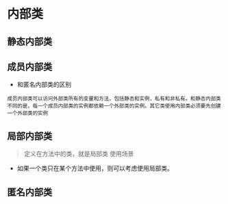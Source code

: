 # 内部类
## 静态内部类

## 成员内部类
- 和匿名内部类的区别
~~~
成员内部类可以访问外部类所有的变量和方法，包括静态和实例，私有和非私有。和静态内部类不同的是，每一个成员内部类的实例都依赖一个外部类的实例。其它类使用内部类必须要先创建一个外部类的实例
~~~
## 局部内部类
> 定义在方法中的类，就是局部类
> 使用场景
- 如果一个类只在某个方法中使用，则可以考虑使用局部类。
## 匿名内部类